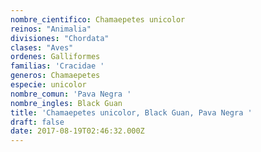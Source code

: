 ```yaml
---
nombre_cientifico: Chamaepetes unicolor
reinos: "Animalia"
divisiones: "Chordata"
clases: "Aves"
ordenes: Galliformes
familias: 'Cracidae '
generos: Chamaepetes
especie: unicolor
nombre_comun: 'Pava Negra '
nombre_ingles: Black Guan
title: 'Chamaepetes unicolor, Black Guan, Pava Negra '
draft: false
date: 2017-08-19T02:46:32.000Z
---
```



